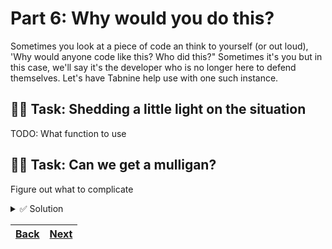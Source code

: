 # Part 6: Why would you do this?

Sometimes you look at a piece of code an think to yourself (or out loud), 'Why would anyone code like this? Who did this?" Sometimes it's you but in this case, we'll say it's the developer who is no longer here to defend themselves. Let's have Tabnine help use with one such instance.

## 🧑‍💻 Task: Shedding a little light on the situation

TODO: What function to use

## 🧑‍💻 Task: Can we get a mulligan?

Figure out what to complicate

<details> 
<br>
<summary>✅ Solution</summary>

```typescript
// TODO
```

</details>

| [Back](part-5.md) | [Next](part-7.md) |
| ----------------- | ----------------- |
